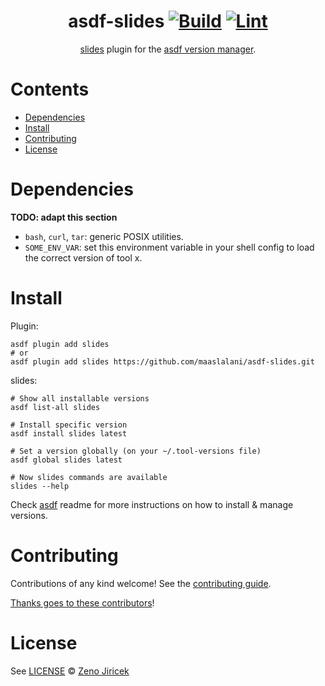 <div align="center">

# asdf-slides [![Build](https://github.com/maaslalani/asdf-slides/actions/workflows/build.yml/badge.svg)](https://github.com/maaslalani/asdf-slides/actions/workflows/build.yml) [![Lint](https://github.com/maaslalani/asdf-slides/actions/workflows/lint.yml/badge.svg)](https://github.com/maaslalani/asdf-slides/actions/workflows/lint.yml)


[slides](https://github.com/maaslalani/slides) plugin for the [asdf version manager](https://asdf-vm.com).

</div>

# Contents

- [Dependencies](#dependencies)
- [Install](#install)
- [Contributing](#contributing)
- [License](#license)

# Dependencies

**TODO: adapt this section**

- `bash`, `curl`, `tar`: generic POSIX utilities.
- `SOME_ENV_VAR`: set this environment variable in your shell config to load the correct version of tool x.

# Install

Plugin:

```shell
asdf plugin add slides
# or
asdf plugin add slides https://github.com/maaslalani/asdf-slides.git
```

slides:

```shell
# Show all installable versions
asdf list-all slides

# Install specific version
asdf install slides latest

# Set a version globally (on your ~/.tool-versions file)
asdf global slides latest

# Now slides commands are available
slides --help
```

Check [asdf](https://github.com/asdf-vm/asdf) readme for more instructions on how to
install & manage versions.

# Contributing

Contributions of any kind welcome! See the [contributing guide](contributing.md).

[Thanks goes to these contributors](https://github.com/maaslalani/asdf-slides/graphs/contributors)!

# License

See [LICENSE](LICENSE) © [Zeno Jiricek](https://github.com/maaslalani/)
